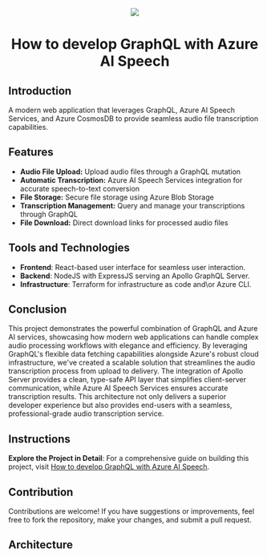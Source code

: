 <p align="center">
  <a href="https://skillicons.dev">
    <img src="https://skillicons.dev/icons?i=azure,react,ai,ts,js,nodejs,graphql,docker,terraform,vscode" />
  </a>
</p>

<h1 align="center">How to develop GraphQL with Azure AI Speech</h1>


## Introduction
A modern web application that leverages GraphQL, Azure AI Speech Services, and Azure CosmosDB to provide seamless audio file transcription capabilities.

## Features
- **Audio File Upload:** Upload audio files through a GraphQL mutation
- **Automatic Transcription:** Azure AI Speech Services integration for accurate speech-to-text conversion
- **File Storage:** Secure file storage using Azure Blob Storage
- **Transcription Management:** Query and manage your transcriptions through GraphQL
- **File Download:** Direct download links for processed audio files

## Tools and Technologies
- **Frontend**: React-based user interface for seamless user interaction.
- **Backend**: NodeJS with ExpressJS serving an Apollo GraphQL Server.
- **Infrastructure**: Terraform for infrastructure as code and\or Azure CLI.

## Conclusion
This project demonstrates the powerful combination of GraphQL and Azure AI services, showcasing how modern web applications can handle complex audio processing workflows with elegance and efficiency. By leveraging GraphQL's flexible data fetching capabilities alongside Azure's robust cloud infrastructure, we've created a scalable solution that streamlines the audio transcription process from upload to delivery. The integration of Apollo Server provides a clean, type-safe API layer that simplifies client-server communication, while Azure AI Speech Services ensures accurate transcription results. This architecture not only delivers a superior developer experience but also provides end-users with a seamless, professional-grade audio transcription service.

## Instructions
**Explore the Project in Detail**: For a comprehensive guide on building this project, visit [How to develop GraphQL with Azure AI Speech](https://www.cloudblogger.eu/2024/07/31/semantic-kernel-develop-your-ai-integrated-web-app-on-azure-and-net-8-0/).  

## Contribution
Contributions are welcome! If you have suggestions or improvements, feel free to fork the repository, make your changes, and submit a pull request.

## Architecture


